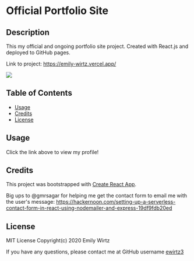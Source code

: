 # Official Portfolio Site

## Description

This my official and ongoing portfolio site project. Created with React.js and deployed to GitHub pages.

Link to project: https://emily-wirtz.vercel.app/

<img src="https://img.shields.io/github/last-commit/ewirtz3/emily-wirtz?style=for-the-badge"/>

## Table of Contents

- [Usage](#usage)
- [Credits](#credits)
- [License](#license)

## Usage

Click the link above to view my profile!

## Credits

This project was bootstrapped with [Create React App](https://github.com/facebook/create-react-app).

Big ups to @gmrsagar for helping me get the contact form to email me with the user's message: https://hackernoon.com/setting-up-a-serverless-contact-form-in-react-using-nodemailer-and-express-19df9fdb20ed

## License

MIT License Copyright(c) 2020 Emily Wirtz

If you have any questions, please contact me at GitHub username <a href="https://github.com/ewirtz3">ewirtz3</a>
